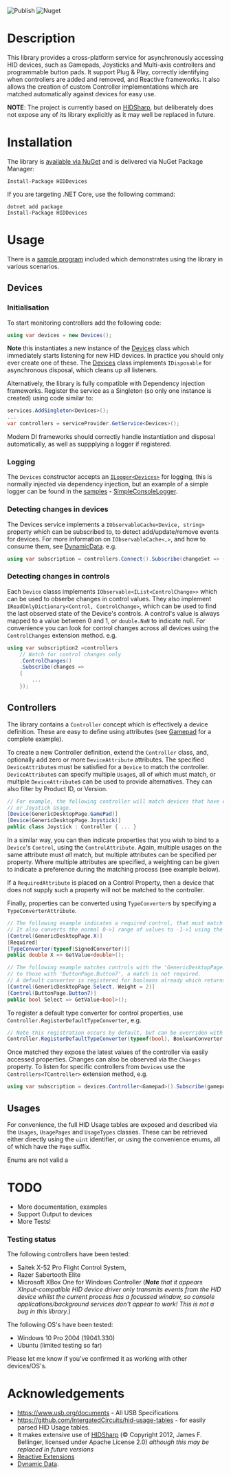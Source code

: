 ![Publish](https://github.com/DevDecoder/HIDDevices/workflows/Build%20and%20Publish/badge.svg)
![Nuget](https://img.shields.io/nuget/v/HIDDevices)

# Description
This library provides a cross-platform service for asynchronously accessing HID devices, such as Gamepads, Joysticks and Multi-axis controllers and programmable button pads.  It support Plug & Play, correctly identifying when controllers are added and removed, and Reactive frameworks.  It also allows the creation of custom Controller implementations which are matched automatically against devices for easy use.

**NOTE**: The project is currently based on [HIDSharp](https://www.zer7.com/software/hidsharp), but deliberately does not expose any of its library explicitly as it may well be replaced in future.

# Installation
The library is [available via NuGet](https://www.nuget.org/packages?q=HIDDevices) and is delivered via NuGet Package Manager:

```
Install-Package HIDDevices
```

If you are targeting .NET Core, use the following command:

```
dotnet add package 
Install-Package HIDDevices
```

# Usage

There is a [sample program](HIDDevices.Sample) included which demonstrates using the library in various scenarios.

## Devices

### Initialisation
To start monitoring controllers add the following code:

```csharp
using var devices = new Devices();
```

**Note** this instantiates a new instance of the [Devices](HIDDevices/Devices.cs) class which immediately starts listening for new HID devices.  In practice you should only ever create one of these.  The [Devices](HIDDevices/Devices.cs) class implements `IDisposable` for asynchronous disposal, which cleans up all listeners.

Alternatively, the library is fully compatible with Dependency injection frameworks.  Register the service as a Singleton (so only one instance is created) using code similar to:
```csharp
services.AddSingleton<Devices>();
...
var controllers = serviceProvider.GetService<Devices>();
```

Modern DI frameworks should correctly handle instantiation and disposal automatically, as well as suppplying a logger if registered.

### Logging
The `Devices` constructor accepts an [`ILogger<Devices>`](https://docs.microsoft.com/en-us/dotnet/api/microsoft.extensions.logging.ilogger-1?view=dotnet-plat-ext-3.1&viewFallbackFrom=netstandard-2.1) for logging, this is normally injected via dependency injection, but an example of a simple logger can be found in the [samples](HIDDevices.Sample) - [SimpleConsoleLogger](HIDDevices.Sample/SimpleConsoleLogger.cs).


### Detecting changes in devices
The Devices service implements a `IObservableCache<Device, string>` property which can be subscribed to, to detect add/update/remove events for devices.  For more information on `IObservableCache<,>`, and how to consume them, see [DynamicData](https://github.com/reactiveui/DynamicData). e.g.

```csharp
using var subscription = controllers.Connect().Subscribe(changeSet => { ... });
```

### Detecting changes in controls
Each `Device` classs implements  `IObservable<IList<ControlChange>>` which can be used to obserbe changes in control values.  They also implement `IReadOnlyDictionary<Control, ControlChange>`, which can be used to find the last observed state of the Device's controls. A control's value is always mapped to a value between 0 and 1, or `double.NaN` to indicate null.  For convenience you can look for control changes across all devices using the `ControlChanges` extension method.  e.g.

```csharp
using var subscription2 =controllers
    // Watch for control changes only
    .ControlChanges()
    .Subscribe(changes =>
    {
        ...
    });
```

## Controllers
The library contains a `Controller` concept which is effectively a device definition.  These are easy to define using attributes (see [Gamepad](HIDDevices/Controllers/Gamepad.cs) for a complete example).

To create a new Controller definition, extend the `Controller` class, and, optionally add zero or more `DeviceAttribute` attributes.  The specified `DeviceAttribute`s must be satisfied for a `Device` to match the controller.  `DeviceAttribute`s can specify multiple `Usage`s, all of which must match, or multiple `DeviceAttribute`s can be used to provide alternatives.  They can also filter by Product ID, or Version.

```csharp
// For example, the following controller will match devices that have either the GamePad
// or Joystick Usage.
[Device(GenericDesktopPage.GamePad)]
[Device(GenericDesktopPage.Joystick)]
public class Joystick : Controller { ... }
```

In a similar way, you can then indicate properties that you wish to bind to a `Device`'s `Control`, using the `ControlAttribute`.  Again, multiple usages on the same attribute must _all_ match, but multiple attributes can be specified per property.  Where multiple attributes are specified, a weighting can be given to indicate a preference during the matching process (see example below).

If a `RequiredAttribute` is placed on a Control Property, then a device that does not supply such a property will not be matched to the controller.

Finally, properties can be converted using `TypeConverter`s by specifying a `TypeConverterAttribute`.

```csharp
// The following example indicates a required control, that must match the 'GenericDesktopPage.X'.
// It also converts the normal 0->1 range of values to -1->1 using the 'SignedConverter'.
[Control(GenericDesktopPage.X)]
[Required]
[TypeConverter(typeof(SignedConverter))]
public double X => GetValue<double>();

// The following example matches controls with the 'GenericDesktopPage.Select' in preference
// to those with 'ButtonPage.Button7', a match is not required.
// A default converter is registered for booleans already which returns false for values < 0.5.
[Control(GenericDesktopPage.Select, Weight = 2)]
[Control(ButtonPage.Button7)]
public bool Select => GetValue<bool>();
```

To register a default type converter for control properties, use `Controller.RegisterDefaultTypeConverter`, e.g.
```csharp
// Note this registration occurs by default, but can be overriden with your own default converter.
Controller.RegisterDefaultTypeConverter(typeof(bool), BooleanConverter.Instance);
```

  Once matched they expose the latest values of the controller via easily accessed properties.  Changes can also be observed via the `Changes` property.  To listen for specific controllers from `Devices` use the `Controllers<TController>` extension method, e.g.

```csharp
using var subscription = devices.Controller<Gamepad>().Subscribe(gamepd => {...});            {
```

## Usages
For convenience, the full HID Usage tables are exposed and described via the `Usages`, `UsagePages` and `UsageTypes` classes.  These can be retrieved either directly using the `uint` identifier, or using the convenience enums, all of which have the `Page` suffix.

Enums are not valid a

# TODO

* More documentation, examples
* Support Output to devices
* More Tests!

### Testing status

The following controllers have been tested:
* Saitek X-52 Pro Flight Control System,
* Razer Sabertooth Elite
* Microsoft XBox One for Windows Controller (_**Note** that it appears XInput-compatible HID device driver only transmits events from the HID device whilst the current process has a focussed window, so console applications/background services don't appear to work!  This is not a bug in this library._)

The following OS's have been tested:
* Windows 10 Pro 2004 (19041.330)
* Ubuntu (limited testing so far)

Please let me know if you've confirmed it as working with other devices/OS's.

# Acknowledgements

* https://www.usb.org/documents - All USB Specifications
* https://github.com/IntergatedCircuits/hid-usage-tables - for easily parsed HID Usage tables.
* It makes extensive use of [HIDSharp](https://www.zer7.com/software/hidsharp) (© Copyright 2012, James F. Bellinger, licensed under Apache License 2.0) _although this may be replaced in future versions_
* [Reactive Extensions](https://github.com/dotnet/reactive)
* [Dynamic Data](https://github.com/reactiveui/DynamicData).